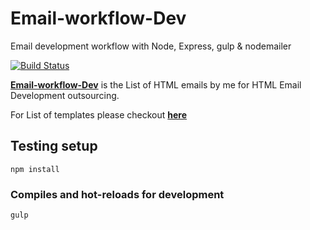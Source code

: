 # Email-workflow-Dev
Email development workflow with Node, Express, gulp & nodemailer

[![Build Status](https://travis-ci.org/kathirr007/Email-workflow-Dev.svg?branch=master)](https://travis-ci.org/kathirr007/Email-workflow-Dev)

**[Email-workflow-Dev](git@github.com:kathirr007/Email-workflow-Dev)** is the List of HTML emails by me for HTML Email Development outsourcing.

For List of templates please checkout **[here](https://kathirr007.github.io/Email-workflow-Dev/)**

## Testing setup
```
npm install
```

### Compiles and hot-reloads for development
```
gulp
```
